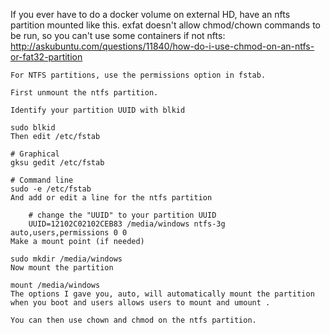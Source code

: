 If you ever have to do a docker volume on external HD, have an nfts partition mounted like this. exfat doesn't allow chmod/chown commands to be run, so you can't use some containers if not nfts:
http://askubuntu.com/questions/11840/how-do-i-use-chmod-on-an-ntfs-or-fat32-partition

```
For NTFS partitions, use the permissions option in fstab.

First unmount the ntfs partition.

Identify your partition UUID with blkid

sudo blkid
Then edit /etc/fstab

# Graphical 
gksu gedit /etc/fstab

# Command line
sudo -e /etc/fstab
And add or edit a line for the ntfs partition

    # change the "UUID" to your partition UUID
    UUID=12102C02102CEB83 /media/windows ntfs-3g auto,users,permissions 0 0
Make a mount point (if needed)

sudo mkdir /media/windows
Now mount the partition

mount /media/windows
The options I gave you, auto, will automatically mount the partition when you boot and users allows users to mount and umount .

You can then use chown and chmod on the ntfs partition.
```

